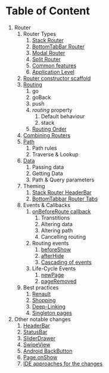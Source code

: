 # Table of Content

1. Router
    1. Router Types
        1. [Stack Router](./StackRouter.md)
        2. [BottomTabBar Router](./BottomTabBarRouter.md)
        3. [Modal Router](./ModalRouter.md)
        4. [Split Router](./SplitRouter.md)
        5. [Common features](./RouterCommon.md)
        6. [Application Level](./ApplicationRouter.md)
    2. [Router constructor scaffold](./Scaffold.md)
    3. [Routing](./routing.md)
        1. go
        2. goBack
        3. push
        4. _routing_ property
            1. Default behaviour
            2. stack
        5. [Routing Order](./routing-order.md)
    4. [Combining Routers](./BottomTabBarRouter.md#example)
    5. [Path](./Path.md)
        1. Path rules
        2. Traverse & Lookup
    6. [Data](./data.md)
        1. Passing data
        2. Getting Data
        3. Path & Query parameters
    7. Theming
        1. [Stack Router HeaderBar](./HeaderBar.md#theming)
        2. [BottomTabbar Router Tabs](./BottomTabBarRouter.md#class)
    8. Events & Callbacks
        1. [onBeforeRoute callback](./onBeforeRoute.md)
            1. Transtitions
            2. Altering data
            3. Altering path
            4. Cancelling routing
        2. Routing events
            1. [beforeShow](./RouterCommon.md#show)
            2. [afterHide](./RouterCommon.md#hide)
            3. [Cascading of events](./RouterCommon.md#Escalation)
        3. Life-Cycle Events
            1. [newPage](./RouterCommon.md#create)
            2. [pageRemoved](./RouterCommon.md#remove)
    9. Best practices
        1. [Renault](./renault.md)
        2. [Shopping](./Shopping.md)
        3. [Deep-Linking](./Deep-Linking.md)
        4. [Singleton pages](./Singleton.md)
2. Other notable changes
    1. [HeaderBar](./HeaderBar.md)
    2. [StatusBar](./StatusBar.md)
    3. [SliderDrawer](./SliderDrawer.md)
    4. [SwipeView](./SwipeView.md)
    5. [Android BackButton](./AndroidBackButton.md)
    6. [Page.onShow](./Page-onShow.md)
    7. [IDE approaches for the changes](./IDE.md)